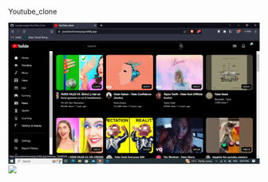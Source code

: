Youtube_clone

<img src='public\Screenshot (50).png'>

<img src='public\ezgif.com-video-to-gif (1).gif'>
